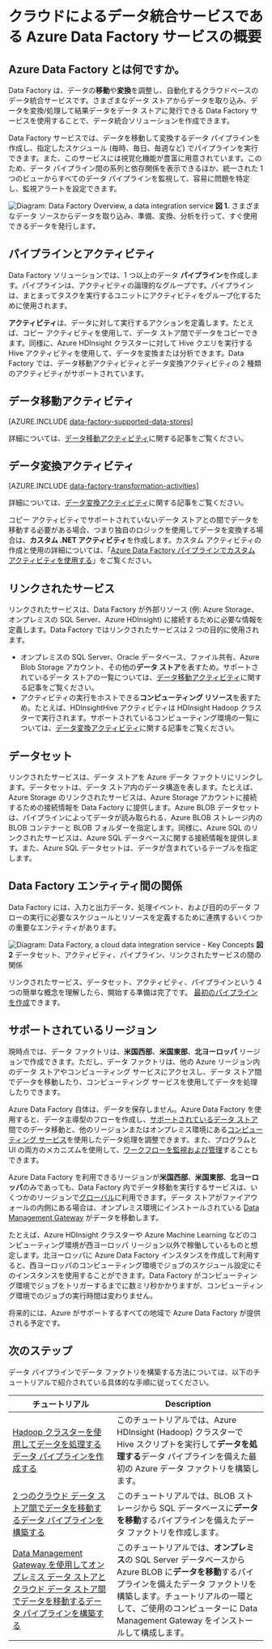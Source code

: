 <properties 
	pageTitle="データ統合サービスである Data Factory の紹介 | Microsoft Azure" 
	description="データの移動と変換を調整、自動化するクラウド データ統合サービスである Azure Data Factory について説明します。" 
	keywords="データ統合, クラウド データ統合, Azure Data Factory とは"
	services="data-factory" 
	documentationCenter="" 
	authors="spelluru" 
	manager="jhubbard" 
	editor="monicar"/>

<tags 
	ms.service="data-factory" 
	ms.workload="data-services" 
	ms.tgt_pltfrm="na" 
	ms.devlang="na" 
	ms.topic="get-started-article" 
	ms.date="09/22/2016" 
	ms.author="spelluru"/>

# クラウドによるデータ統合サービスである Azure Data Factory サービスの概要

## Azure Data Factory とは何ですか。 
Data Factory は、データの**移動**や**変換**を調整し、自動化するクラウドベースのデータ統合サービスです。さまざまなデータ ストアからデータを取り込み、データを変換/処理して結果データをデータ ストアに発行できる Data Factory サービスを使用することで、データ統合ソリューションを作成できます。

Data Factory サービスでは、データを移動して変換するデータ パイプラインを作成し、指定したスケジュール (毎時、毎日、毎週など) でパイプラインを実行できます。また、このサービスには視覚化機能が豊富に用意されています。このため、データ パイプライン間の系列と依存関係を表示できるほか、統一された 1 つのビューからすべてのデータ パイプラインを監視して、容易に問題を特定し、監視アラートを設定できます。

![Diagram: Data Factory Overview, a data integration service](./media/data-factory-introduction/what-is-azure-data-factory.png) **図 1.** さまざまなデータ ソースからデータを取り込み、準備、変換、分析を行って、すぐ使用できるデータを発行します。

## パイプラインとアクティビティ
Data Factory ソリューションでは、1 つ以上のデータ **パイプライン**を作成します。パイプラインは、アクティビティの論理的なグループです。パイプラインは、まとまってタスクを実行するユニットにアクティビティをグループ化するために使用されます。

**アクティビティ**は、データに対して実行するアクションを定義します。たとえば、コピー アクティビティを使用して、データ ストア間でデータをコピーできます。同様に、Azure HDInsight クラスターに対して Hive クエリを実行する Hive アクティビティを使用して、データを変換または分析できます。Data Factory では、データ移動アクティビティとデータ変換アクティビティの 2 種類のアクティビティがサポートされています。
  
## データ移動アクティビティ 
[AZURE.INCLUDE [data-factory-supported-data-stores](../../includes/data-factory-supported-data-stores.md)]

詳細については、[データ移動アクティビティ](data-factory-data-movement-activities.md)に関する記事をご覧ください。

## データ変換アクティビティ
[AZURE.INCLUDE [data-factory-transformation-activities](../../includes/data-factory-transformation-activities.md)]

詳細については、[データ変換アクティビティ](data-factory-data-transformation-activities.md)に関する記事をご覧ください。

コピー アクティビティでサポートされていないデータ ストアとの間でデータを移動する必要がある場合、つまり独自のロジックを使用してデータを変換する場合は、**カスタム .NET アクティビティ**を作成します。カスタム アクティビティの作成と使用の詳細については、「[Azure Data Factory パイプラインでカスタム アクティビティを使用する](data-factory-use-custom-activities.md)」をご覧ください。

## リンクされたサービス
リンクされたサービスは、Data Factory が外部リソース (例: Azure Storage、オンプレミスの SQL Server、Azure HDInsight) に接続するために必要な情報を定義します。Data Factory ではリンクされたサービスは 2 つの目的に使用されます。

- オンプレミスの SQL Server、Oracle データベース、ファイル共有、Azure Blob Storage アカウント、その他の**データ ストア**を表すため。サポートされているデータ ストアの一覧については、[データ移動アクティビティ](data-factory-data-movement-activities.md)に関する記事をご覧ください。
- アクティビティの実行をホストできる**コンピューティング リソース**を表すため。たとえば、HDInsightHive アクティビティは HDInsight Hadoop クラスターで実行されます。サポートされているコンピューティング環境の一覧については、[データ変換アクティビティ](data-factory-data-transformation-activities.md)に関する記事をご覧ください。

## データセット 
リンクされたサービスは、データ ストアを Azure データ ファクトリにリンクします。データセットは、データ ストア内のデータ構造を表します。たとえば、Azure Storage のリンクされたサービスは、Azure Storage アカウントに接続するための接続情報を Data Factory に提供します。Azure BLOB データセットは、パイプラインによってデータが読み取られる、Azure BLOB ストレージ内の BLOB コンテナーと BLOB フォルダーを指定します。同様に、Azure SQL のリンクされたサービスは、Azure SQL データベースに関する接続情報を提供します。また、Azure SQL データセットは、データが含まれているテーブルを指定します。

## Data Factory エンティティ間の関係
Data Factory には、入力と出力データ、処理イベント、および目的のデータ フローの実行に必要なスケジュールとリソースを定義するために連携するいくつかの重要なエンティティがあります。

![Diagram: Data Factory, a cloud data integration service - Key Concepts](./media/data-factory-introduction/data-integration-service-key-concepts.png) **図 2** データセット、アクティビティ、パイプライン、リンクされたサービスの間の関係

リンクされたサービス、データセット、アクティビティ、パイプラインという 4 つの簡単な概念を理解したら、開始する準備は完了です。 [最初のパイプラインを作成](data-factory-build-your-first-pipeline.md)できます。

## サポートされているリージョン
現時点では、データ ファクトリは、**米国西部**、**米国東部**、**北ヨーロッパ** リージョンで作成できます。ただし、データ ファクトリは、他の Azure リージョン内のデータ ストアやコンピューティング サービスにアクセスし、データ ストア間でデータを移動したり、コンピューティング サービスを使用してデータを処理したりできます。

Azure Data Factory 自体は、データを保存しません。Azure Data Factory を使用すると、データ主導型のフローを作成し、[サポートされているデータ ストア](data-factory-data-movement-activities.md#supported-data-stores)間でのデータ移動と、他のリージョンまたはオンプレミス環境にある[コンピューティング サービス](data-factory-compute-linked-services.md)を使用したデータ処理を調整できます。また、プログラムと UI の両方のメカニズムを使用して、[ワークフローを監視および管理](data-factory-monitor-manage-pipelines.md)することもできます。

Azure Data Factory を利用できるリージョンが**米国西部**、**米国東部**、**北ヨーロッパ**のみであっても、Data Factory 内でデータ移動を実行するサービスは、いくつかのリージョンで[グローバル](data-factory-data-movement-activities.md#global)に利用できます。データ ストアがファイアウォールの内側にある場合は、オンプレミス環境にインストールされている [Data Management Gateway](data-factory-move-data-between-onprem-and-cloud.md) がデータを移動します。

たとえば、Azure HDInsight クラスターや Azure Machine Learning などのコンピューティング環境が西ヨーロッパ リージョン以外で稼働しているものと想定します。北ヨーロッパに Azure Data Factory インスタンスを作成して利用すると、西ヨーロッパのコンピューティング環境でジョブのスケジュール設定にそのインスタンスを使用することができます。Data Factory がコンピューティング環境でジョブをトリガーするまでに数ミリ秒かかりますが、コンピューティング環境でのジョブの実行時間は変わりません。

将来的には、Azure がサポートするすべての地域で Azure Data Factory が提供される予定です。
  
## 次のステップ
データ パイプラインでデータ ファクトリを構築する方法については、以下のチュートリアルで紹介されている具体的な手順に従ってください。

チュートリアル | Description
-------- | -----------
[Hadoop クラスターを使用してデータを処理するデータ パイプラインを作成する](data-factory-build-your-first-pipeline.md) | このチュートリアルでは、Azure HDInsight (Hadoop) クラスターで Hive スクリプトを実行して**データを処理する**データ パイプラインを備えた最初の Azure データ ファクトリを構築します。 |
[2 つのクラウド データ ストア間でデータを移動するデータ パイプラインを構築する](data-factory-copy-data-from-azure-blob-storage-to-sql-database.md) | このチュートリアルでは、BLOB ストレージから SQL データベースに**データを移動**するパイプラインを備えたデータ ファクトリを作成します。
[Data Management Gateway を使用してオンプレミス データ ストアとクラウド データ ストア間でデータを移動するデータ パイプラインを構築する](data-factory-move-data-between-onprem-and-cloud.md) | このチュートリアルでは、**オンプレミス**の SQL Server データベースから Azure BLOB に**データを移動**するパイプラインを備えたデータ ファクトリを構築します。チュートリアルの一環として、ご使用のコンピューターに Data Management Gateway をインストールして構成します。 

<!---HONumber=AcomDC_0928_2016-->